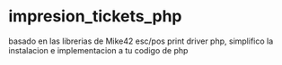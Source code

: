# impresion_tickets_php
basado en las librerias de Mike42 esc/pos print driver php, simplifico la instalacion e implementacion a tu codigo de php
